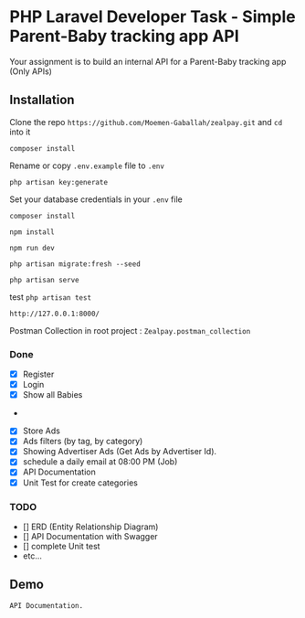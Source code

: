 # PHP Laravel Developer Task - Simple Parent-Baby tracking app API

Your assignment is to build an internal API for a Parent-Baby tracking app (Only APIs)


## Installation

Clone the repo `https://github.com/Moemen-Gaballah/zealpay.git` and `cd` into it

`composer install`

Rename or copy `.env.example` file to `.env`

`php artisan key:generate`

Set your database credentials in your `.env` file


`composer install`

`npm install`

`npm run dev`

`php artisan migrate:fresh --seed`

`php artisan serve`

test `php artisan test`

`http://127.0.0.1:8000/`

[//]: # (Basic API Documentation : `http://127.0.0.1:8000/request-docs`)

Postman Collection in root project  : `Zealpay.postman_collection`

### Done

- [x] Register
- [x] Login
- [x] Show all Babies
- 
- [x] Store Ads
- [x] Ads filters (by tag, by category)
- [x] Showing Advertiser Ads (Get Ads by Advertiser Id).
- [x] schedule a daily email at 08:00 PM (Job)
- [x] API Documentation
- [x] Unit Test for create categories

### TODO
- [] ERD (Entity Relationship Diagram)
- [] API Documentation with Swagger
- [] complete Unit test
- etc...


## Demo

`API Documentation.`


